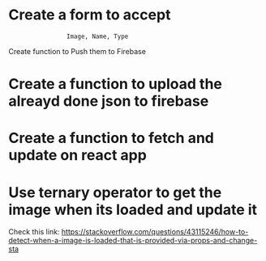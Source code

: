 # Create a form to accept 
                    Image, Name, Type
Create function to Push them to Firebase


# Create a function to upload the alreayd done json to firebase

# Create a function to fetch and update on react app 

# Use ternary operator to get the image when its loaded and update it
Check this link: https://stackoverflow.com/questions/43115246/how-to-detect-when-a-image-is-loaded-that-is-provided-via-props-and-change-sta